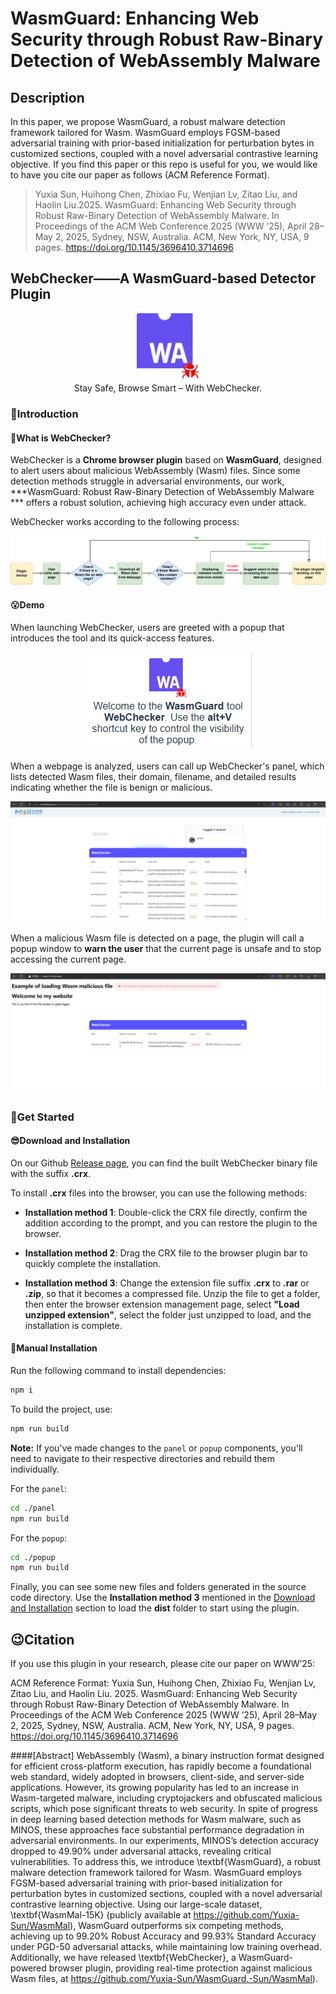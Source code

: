 # WasmGuard: Enhancing Web Security through Robust Raw-Binary Detection of WebAssembly Malware

## Description
In this paper, we propose WasmGuard,  a robust malware detection framework tailored for Wasm. WasmGuard employs FGSM-based adversarial training with prior-based initialization for perturbation bytes in customized sections, coupled with a novel adversarial contrastive learning objective. If you find this paper or this repo is useful for you, we would like to have you cite our paper as follows (ACM Reference Format).

> Yuxia Sun, Huihong Chen, Zhixiao Fu, Wenjian Lv, Zitao Liu, and Haolin Liu.2025. WasmGuard: Enhancing Web Security through Robust Raw-Binary Detection of WebAssembly Malware. In Proceedings of the ACM Web Conference 2025 (WWW ’25), April 28–May 2, 2025, Sydney, NSW, Australia. ACM, New York, NY, USA, 9 pages. https://doi.org/10.1145/3696410.3714696

## WebChecker——A WasmGuard-based Detector Plugin

<div align="center">
  <img src="img/logo.png" width="100"><br>
  Stay Safe, Browse Smart – With WebChecker.
</div>

### 🤗Introduction

#### 🤔What is WebChecker?

WebChecker is a **Chrome browser plugin** based on **WasmGuard**, designed to alert users about malicious WebAssembly (Wasm) files. Since some detection methods struggle in adversarial environments, our work, ***WasmGuard: Robust Raw-Binary Detection of WebAssembly Malware *** offers a robust solution, achieving high accuracy even under attack.

WebChecker works according to the following process:

![alt text](img/webchecker_diagram.drawio.png)

#### 😮Demo

When launching WebChecker, users are greeted with a popup that introduces the tool and its quick-access features.

<div align="center">
  <img src="img/plus.PNG" width=""><br>
</div>

When a webpage is analyzed, users can call up WebChecker's panel, which lists detected Wasm files, their domain, filename, and detailed results indicating whether the file is benign or malicious.

<div align="center">
  <img src="img/screenshot_panel_benign_page.png" width=""><br>
</div>

When a malicious Wasm file is detected on a page, the plugin will call a popup window to **warn the user** that the current page is unsafe and to stop accessing the current page.

<div align="center">
  <img src="img/screenshot_panel_malicious_page.png" width=""><br>
</div>

### 🥳Get Started

#### 😎Download and Installation

On our Github [Release page](https://github.com/Q8201/WasmGuard/releases), you can find the built WebChecker binary file with the suffix **.crx**.

To install **.crx** files into the browser, you can use the following methods:

- **Installation method 1**: Double-click the CRX file directly, confirm the addition according to the prompt, and you can restore the plugin to the browser.

- **Installation method 2**: Drag the CRX file to the browser plugin bar to quickly complete the installation.

- **Installation method 3**: Change the extension file suffix **.crx** to **.rar** or **.zip**, so that it becomes a compressed file. Unzip the file to get a folder, then enter the browser extension management page, select **"Load unzipped extension"**, select the folder just unzipped to load, and the installation is complete.

#### 💪Manual Installation

Run the following command to install dependencies:

```sh
npm i
```

To build the project, use:

```sh
npm run build
```

**Note:** If you've made changes to the `panel` or `popup` components, you'll need to navigate to their respective directories and rebuild them individually.

For the `panel`:

```sh
cd ./panel
npm run build
```

For the `popup`:

```sh
cd ./popup
npm run build
```

Finally, you can see some new files and folders generated in the source code directory. Use the **Installation method 3** mentioned in the [Download and Installation](#download-and-installation) section to load the **dist** folder to start using the plugin.

## 😉Citation
If you use this plugin in your research, please cite our paper on WWW’25:

ACM Reference Format:
Yuxia Sun, Huihong Chen, Zhixiao Fu, Wenjian Lv, Zitao Liu, and Haolin Liu. 2025. WasmGuard: Enhancing Web Security through Robust Raw-Binary Detection of WebAssembly Malware. In Proceedings of the ACM Web Conference 2025 (WWW ’25), April 28–May 2, 2025, Sydney, NSW, Australia. ACM, New York, NY, USA, 9 pages. https://doi.org/10.1145/3696410.3714696

####[Abstract] WebAssembly (Wasm), a binary instruction format designed for efficient cross-platform execution, has rapidly become a foundational web standard, widely adopted in browsers, client-side, and server-side applications. However, its growing popularity has led to an increase in Wasm-targeted malware, including cryptojackers and obfuscated malicious scripts, which pose significant threats to web security. In spite of progress in deep learning based detection methods for Wasm malware, such as MINOS, these approaches face substantial performance degradation in adversarial environments. In our experiments, MINOS’s detection accuracy dropped to 49.90\% under adversarial attacks, revealing critical vulnerabilities. To address this, we introduce \textbf{WasmGuard}, a robust malware detection framework tailored for Wasm. WasmGuard employs FGSM-based adversarial training with prior-based initialization for perturbation bytes in customized sections, coupled with a novel adversarial contrastive learning objective. Using our large-scale dataset, \textbf{WasmMal-15K} (publicly available at https://github.com/Yuxia-Sun/WasmMal), WasmGuard outperforms six competing methods, achieving up to 99.20\% Robust Accuracy and 99.93\% Standard Accuracy under PGD-50 adversarial attacks, while maintaining low training overhead. Additionally, we have released \textbf{WebChecker}, a WasmGuard-powered browser plugin, providing real-time protection against malicious Wasm files, at https://github.com/Yuxia-Sun/WasmGuard.-Sun/WasmMal).
